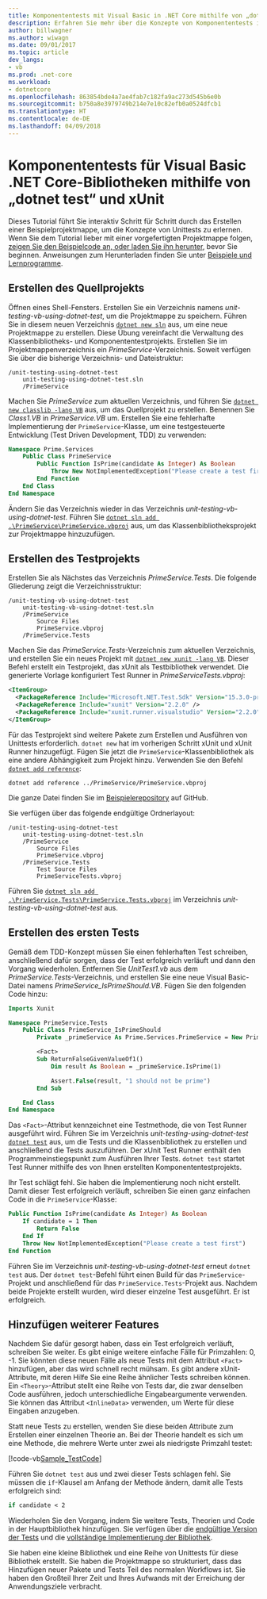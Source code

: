 ```yaml
---
title: Komponententests mit Visual Basic in .NET Core mithilfe von „dotnet test“ und xUnit
description: Erfahren Sie mehr über die Konzepte von Komponententests in .NET Core, indem Sie im Rahmen eines interaktiven Tutorials Schritt für Schritt eine Visual Basic-Beispielprojektmappe mithilfe von „dotnet test“ und xUnit erstellen.
author: billwagner
ms.author: wiwagn
ms.date: 09/01/2017
ms.topic: article
dev_langs:
- vb
ms.prod: .net-core
ms.workload:
- dotnetcore
ms.openlocfilehash: 863854bde4a7ae4fab7c182fa9ac273d545b6e0b
ms.sourcegitcommit: b750a8e3979749b214e7e10c82efb0a0524dfcb1
ms.translationtype: HT
ms.contentlocale: de-DE
ms.lasthandoff: 04/09/2018
---
```

# <a name="unit-testing-visual-basic-net-core-libraries-using-dotnet-test-and-xunit"></a>Komponententests für Visual Basic .NET Core-Bibliotheken mithilfe von „dotnet test“ und xUnit

Dieses Tutorial führt Sie interaktiv Schritt für Schritt durch das Erstellen einer Beispielprojektmappe, um die Konzepte von Unittests zu erlernen. Wenn Sie dem Tutorial lieber mit einer vorgefertigten Projektmappe folgen, [zeigen Sie den Beispielcode an, oder laden Sie ihn herunter](https://github.com/dotnet/samples/tree/master/core/getting-started/unit-testing-vb-dotnet-test), bevor Sie beginnen. Anweisungen zum Herunterladen finden Sie unter [Beispiele und Lernprogramme](../../samples-and-tutorials/index.md#viewing-and-downloading-samples).

## <a name="creating-the-source-project"></a>Erstellen des Quellprojekts

Öffnen eines Shell-Fensters. Erstellen Sie ein Verzeichnis namens *unit-testing-vb-using-dotnet-test*, um die Projektmappe zu speichern.
Führen Sie in diesem neuen Verzeichnis [`dotnet new sln`](../tools/dotnet-new.md) aus, um eine neue Projektmappe zu erstellen. Diese Übung vereinfacht die Verwaltung des Klassenbibliotheks- und Komponententestprojekts.
Erstellen Sie im Projektmappenverzeichnis ein *PrimeService*-Verzeichnis. Soweit verfügen Sie über die bisherige Verzeichnis- und Dateistruktur:

```
/unit-testing-using-dotnet-test
    unit-testing-using-dotnet-test.sln
    /PrimeService
```

Machen Sie *PrimeService* zum aktuellen Verzeichnis, und führen Sie [`dotnet new classlib -lang VB`](../tools/dotnet-new.md) aus, um das Quellprojekt zu erstellen. Benennen Sie *Class1.VB* in *PrimeService.VB* um. Erstellen Sie eine fehlerhafte Implementierung der `PrimeService`-Klasse, um eine testgesteuerte Entwicklung (Test Driven Development, TDD) zu verwenden:

```vb
Namespace Prime.Services
    Public Class PrimeService
        Public Function IsPrime(candidate As Integer) As Boolean
            Throw New NotImplementedException("Please create a test first")
        End Function
    End Class
End Namespace
```

Ändern Sie das Verzeichnis wieder in das Verzeichnis *unit-testing-vb-using-dotnet-test*. Führen Sie [`dotnet sln add .\PrimeService\PrimeService.vbproj`](../tools/dotnet-sln.md) aus, um das Klassenbibliotheksprojekt zur Projektmappe hinzuzufügen.

## <a name="creating-the-test-project"></a>Erstellen des Testprojekts

Erstellen Sie als Nächstes das Verzeichnis *PrimeService.Tests*. Die folgende Gliederung zeigt die Verzeichnisstruktur:

```
/unit-testing-vb-using-dotnet-test
    unit-testing-vb-using-dotnet-test.sln
    /PrimeService
        Source Files
        PrimeService.vbproj
    /PrimeService.Tests
```

Machen Sie das *PrimeService.Tests*-Verzeichnis zum aktuellen Verzeichnis, und erstellen Sie ein neues Projekt mit [`dotnet new xunit -lang VB`](../tools/dotnet-new.md). Dieser Befehl erstellt ein Testprojekt, das xUnit als Testbibliothek verwendet. Die generierte Vorlage konfiguriert Test Runner in *PrimeServiceTests.vbproj*:

```xml
<ItemGroup>
  <PackageReference Include="Microsoft.NET.Test.Sdk" Version="15.3.0-preview-20170628-02" />
  <PackageReference Include="xunit" Version="2.2.0" />
  <PackageReference Include="xunit.runner.visualstudio" Version="2.2.0" />
</ItemGroup>
```

Für das Testprojekt sind weitere Pakete zum Erstellen und Ausführen von Unittests erforderlich. `dotnet new` hat im vorherigen Schritt xUnit und xUnit Runner hinzugefügt. Fügen Sie jetzt die `PrimeService`-Klassenbibliothek als eine andere Abhängigkeit zum Projekt hinzu. Verwenden Sie den Befehl [`dotnet add reference`](../tools/dotnet-add-reference.md):

```
dotnet add reference ../PrimeService/PrimeService.vbproj
```

Die ganze Datei finden Sie im [Beispielerepository](https://github.com/dotnet/samples/blob/master/core/getting-started/unit-testing-vb-dotnet-test/PrimeService.Tests/PrimeService.Tests.vbproj) auf GitHub.

Sie verfügen über das folgende endgültige Ordnerlayout:

```
/unit-testing-using-dotnet-test
    unit-testing-using-dotnet-test.sln
    /PrimeService
        Source Files
        PrimeService.vbproj
    /PrimeService.Tests
        Test Source Files
        PrimeServiceTests.vbproj
```

Führen Sie [`dotnet sln add .\PrimeService.Tests\PrimeService.Tests.vbproj`](../tools/dotnet-sln.md) im Verzeichnis *unit-testing-vb-using-dotnet-test* aus. 

## <a name="creating-the-first-test"></a>Erstellen des ersten Tests

Gemäß dem TDD-Konzept müssen Sie einen fehlerhaften Test schreiben, anschließend dafür sorgen, dass der Test erfolgreich verläuft und dann den Vorgang wiederholen. Entfernen Sie *UnitTest1.vb* aus dem *PrimeService.Tests*-Verzeichnis, und erstellen Sie eine neue Visual Basic-Datei namens *PrimeService_IsPrimeShould.VB*. Fügen Sie den folgenden Code hinzu:

```vb
Imports Xunit

Namespace PrimeService.Tests
    Public Class PrimeService_IsPrimeShould
        Private _primeService As Prime.Services.PrimeService = New Prime.Services.PrimeService()

        <Fact>
        Sub ReturnFalseGivenValueOf1()
            Dim result As Boolean = _primeService.IsPrime(1)

            Assert.False(result, "1 should not be prime")
        End Sub

    End Class
End Namespace
```

Das `<Fact>`-Attribut kennzeichnet eine Testmethode, die von Test Runner ausgeführt wird. Führen Sie im Verzeichnis *unit-testing-using-dotnet-test* [`dotnet test`](../tools/dotnet-test.md) aus, um die Tests und die Klassenbibliothek zu erstellen und anschließend die Tests auszuführen. Der xUnit Test Runner enthält den Programmeinstiegspunkt zum Ausführen Ihrer Tests. `dotnet test` startet Test Runner mithilfe des von Ihnen erstellten Komponententestprojekts.

Ihr Test schlägt fehl. Sie haben die Implementierung noch nicht erstellt. Damit dieser Test erfolgreich verläuft, schreiben Sie einen ganz einfachen Code in die `PrimeService`-Klasse:

```vb
Public Function IsPrime(candidate As Integer) As Boolean
    If candidate = 1 Then
        Return False
    End If
    Throw New NotImplementedException("Please create a test first")
End Function
```

Führen Sie im Verzeichnis *unit-testing-vb-using-dotnet-test* erneut `dotnet test` aus. Der `dotnet test`-Befehl führt einen Build für das `PrimeService`-Projekt und anschließend für das `PrimeService.Tests`-Projekt aus. Nachdem beide Projekte erstellt wurden, wird dieser einzelne Test ausgeführt. Er ist erfolgreich.

## <a name="adding-more-features"></a>Hinzufügen weiterer Features

Nachdem Sie dafür gesorgt haben, dass ein Test erfolgreich verläuft, schreiben Sie weiter. Es gibt einige weitere einfache Fälle für Primzahlen: 0, -1. Sie könnten diese neuen Fälle als neue Tests mit dem Attribut `<Fact>` hinzufügen, aber das wird schnell recht mühsam. Es gibt andere xUnit-Attribute, mit deren Hilfe Sie eine Reihe ähnlicher Tests schreiben können.  Ein `<Theory>`-Attribut stellt eine Reihe von Tests dar, die zwar denselben Code ausführen, jedoch unterschiedliche Eingabeargumente verwenden. Sie können das Attribut `<InlineData>` verwenden, um Werte für diese Eingaben anzugeben.

Statt neue Tests zu erstellen, wenden Sie diese beiden Attribute zum Erstellen einer einzelnen Theorie an. Bei der Theorie handelt es sich um eine Methode, die mehrere Werte unter zwei als niedrigste Primzahl testet:

[!code-vb[Sample_TestCode](../../../samples/core/getting-started/unit-testing-vb-dotnet-test/PrimeService.Tests/PrimeService_IsPrimeShould.vb?name=Sample_TestCode)]

Führen Sie `dotnet test` aus und zwei dieser Tests schlagen fehl. Sie müssen die `if`-Klausel am Anfang der Methode ändern, damit alle Tests erfolgreich sind:

```vb
if candidate < 2
```

Wiederholen Sie den Vorgang, indem Sie weitere Tests, Theorien und Code in der Hauptbibliothek hinzufügen. Sie verfügen über die [endgültige Version der Tests](https://github.com/dotnet/samples/blob/master/core/getting-started/unit-testing-vb-dotnet-test/PrimeService.Tests/PrimeService_IsPrimeShould.vb) und die [vollständige Implementierung der Bibliothek](https://github.com/dotnet/samples/blob/master/core/getting-started/unit-testing-vb-dotnet-test/PrimeService/PrimeService.vb).

Sie haben eine kleine Bibliothek und eine Reihe von Unittests für diese Bibliothek erstellt. Sie haben die Projektmappe so strukturiert, dass das Hinzufügen neuer Pakete und Tests Teil des normalen Workflows ist. Sie haben den Großteil Ihrer Zeit und Ihres Aufwands mit der Erreichung der Anwendungsziele verbracht.
